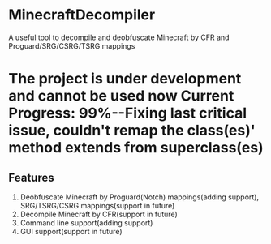 # MinecraftDecompiler
A useful tool to decompile and deobfuscate Minecraft by CFR and Proguard/SRG/CSRG/TSRG mappings
# The project is under development and cannot be used now         Current Progress: 99%--Fixing last critical issue, couldn't remap the class(es)' method extends from superclass(es)
## Features
1. Deobfuscate Minecraft by Proguard(Notch) mappings(adding support), SRG/TSRG/CSRG mappings(support in future)
2. Decompile Minecraft by CFR(support in future)
3. Command line support(adding support)
4. GUI support(support in future)
